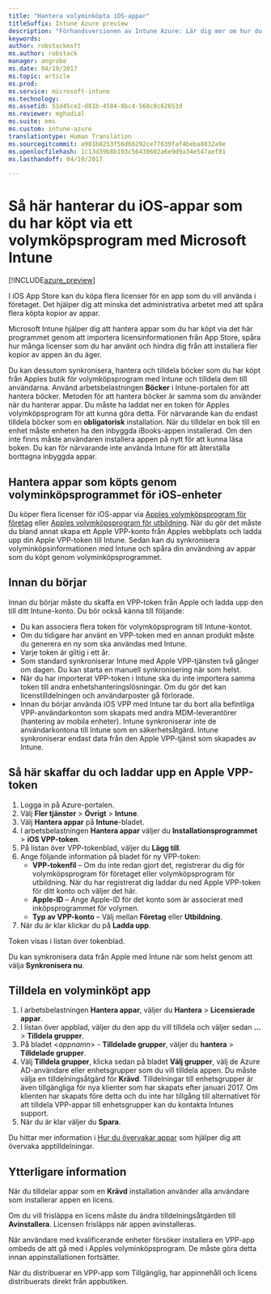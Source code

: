 ```yaml
---
title: "Hantera volyminköpta iOS-appar"
titleSuffix: Intune Azure preview
description: "Förhandsversionen av Intune Azure: Lär dig mer om hur du kan synkronisera appar som du har köpt i volym från iOS Store i Intune och sedan hantera och spåra deras användning."
keywords: 
author: robstackmsft
ms.author: robstack
manager: angrobe
ms.date: 04/19/2017
ms.topic: article
ms.prod: 
ms.service: microsoft-intune
ms.technology: 
ms.assetid: 51d45ce2-d81b-4584-8bc4-568c8c62653d
ms.reviewer: mghadial
ms.suite: ems
ms.custom: intune-azure
translationtype: Human Translation
ms.sourcegitcommit: a981b0253f56d66292ce77639faf4beba8832a9e
ms.openlocfilehash: 1c13d39b8b193c56439602a6e9d9a34e547aef81
ms.lasthandoff: 04/19/2017

---
```


# <a name="how-to-manage-ios-apps-you-purchased-through-a-volume-purchase-program-with-microsoft-intune"></a>Så här hanterar du iOS-appar som du har köpt via ett volymköpsprogram med Microsoft Intune


[!INCLUDE[azure_preview](../includes/azure_preview.md)]

I iOS App Store kan du köpa flera licenser för en app som du vill använda i företaget. Det hjälper dig att minska det administrativa arbetet med att spåra flera köpta kopior av appar.

Microsoft Intune hjälper dig att hantera appar som du har köpt via det här programmet genom att importera licensinformationen från App Store, spåra hur många licenser som du har använt och hindra dig från att installera fler kopior av appen än du äger.

Du kan dessutom synkronisera, hantera och tilldela böcker som du har köpt från Apples butik för volymköpsprogram med Intune och tilldela dem till användarna. Använd arbetsbelastningen **Böcker** i Intune-portalen för att hantera böcker. Metoden för att hantera böcker är samma som du använder när du hanterar appar.
Du måste ha laddat ner en token för Apples volymköpsprogram för att kunna göra detta. För närvarande kan du endast tilldela böcker som en **obligatorisk** installation.
När du tilldelar en bok till en enhet måste enheten ha den inbyggda iBooks-appen installerad. Om den inte finns måste användaren installera appen på nytt för att kunna läsa boken. Du kan för närvarande inte använda Intune för att återställa borttagna inbyggda appar.


## <a name="manage-volume-purchased-apps-for-ios-devices"></a>Hantera appar som köpts genom volyminköpsprogrammet för iOS-enheter
Du köper flera licenser för iOS-appar via [Apples volymköpsprogram för företag](http://www.apple.com/business/vpp/) eller [Apples volymköpsprogram för utbildning](http://volume.itunes.apple.com/us/store). När du gör det måste du bland annat skapa ett Apple VPP-konto från Apples webbplats och ladda upp din Apple VPP-token till Intune.  Sedan kan du synkronisera volyminköpsinformationen med Intune och spåra din användning av appar som du köpt genom volyminköpsprogrammet.

## <a name="before-you-start"></a>Innan du börjar
Innan du börjar måste du skaffa en VPP-token från Apple och ladda upp den till ditt Intune-konto. Du bör också känna till följande:

* Du kan associera flera token för volymköpsprogram till Intune-kontot.
* Om du tidigare har använt en VPP-token med en annan produkt måste du generera en ny som ska användas med Intune.
* Varje token är giltig i ett år.
* Som standard synkroniserar Intune med Apple VPP-tjänsten två gånger om dagen. Du kan starta en manuell synkronisering när som helst.
* När du har importerat VPP-token i Intune ska du inte importera samma token till andra enhetshanteringslösningar. Om du gör det kan licenstilldelningen och användarposter gå förlorade.
* Innan du börjar använda iOS VPP med Intune tar du bort alla befintliga VPP-användarkonton som skapats med andra MDM-leverantörer (hantering av mobila enheter). Intune synkroniserar inte de användarkontona till Intune som en säkerhetsåtgärd. Intune synkroniserar endast data från den Apple VPP-tjänst som skapades av Intune.

## <a name="to-get-and-upload-an-apple-vpp-token"></a>Så här skaffar du och laddar upp en Apple VPP-token

1. Logga in på Azure-portalen.
2. Välj **Fler tjänster** > **Övrigt** > **Intune**.
3. Välj **Hantera appar** på **Intune**-bladet.
1.  I arbetsbelastningen **Hantera appar** väljer du **Installationsprogrammet** > **iOS VPP-token**.
2.  På listan över VPP-tokenblad, väljer du **Lägg till**.
3.  Ange följande information på bladet för ny VPP-token:
    - **VPP-tokenfil** – Om du inte redan gjort det, registrerar du dig för volymköpsprogram för företaget eller volymköpsprogram för utbildning. När du har registrerat dig laddar du ned Apple VPP-token för ditt konto och väljer det här.
    - **Apple-ID** – Ange Apple-ID för det konto som är associerat med inköpsprogrammet för volymen.
    - **Typ av VPP-konto** – Välj mellan **Företag** eller **Utbildning**.
4. När du är klar klickar du på **Ladda upp**.

Token visas i listan över tokenblad.


Du kan synkronisera data från Apple med Intune när som helst genom att välja **Synkronisera nu**.

## <a name="to-assign-a-volume-purchased-app"></a>Tilldela en volyminköpt app

1. I arbetsbelastningen **Hantera appar**, väljer du **Hantera** > **Licensierade appar**.
2. I listan över appblad, väljer du den app du vill tilldela och väljer sedan **...**  > **Tilldela grupper**.
3. På bladet <*appnamn*> - **Tilldelade grupper**, väljer du **hantera** > **Tilldelade grupper**.
4. Välj **Tilldela grupper**, klicka sedan på bladet **Välj grupper**, välj de Azure AD-användare eller enhetsgrupper som du vill tilldela appen.
Du måste välja en tilldelningsåtgärd för **Krävd**. Tilldelningar till enhetsgrupper är även tillgängliga för nya klienter som har skapats efter januari 2017. Om klienten har skapats före detta och du inte har tillgång till alternativet för att tilldela VPP-appar till enhetsgrupper kan du kontakta Intunes support.
5. När du är klar väljer du **Spara**.

Du hittar mer information i [Hur du övervakar appar](monitor-apps.md) som hjälper dig att övervaka apptilldelningar.

## <a name="further-information"></a>Ytterligare information

När du tilldelar appar som en **Krävd** installation använder alla användare som installerar appen en licens.

Om du vill frisläppa en licens måste du ändra tilldelningsåtgärden till **Avinstallera**. Licensen frisläpps när appen avinstalleras.

När användare med kvalificerande enheter försöker installera en VPP-app ombeds de att gå med i Apples volyminköpsprogram. De måste göra detta innan appinstallationen fortsätter.

När du distribuerar en VPP-app som Tillgänglig, har appinnehåll och licens distribuerats direkt från appbutiken.

